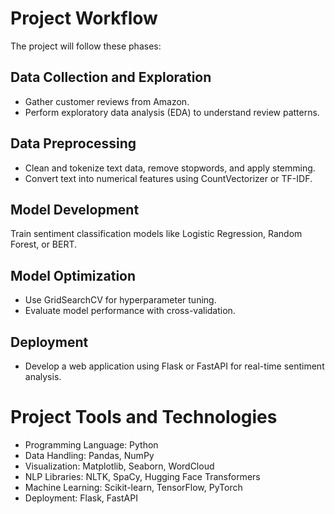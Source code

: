 # Project Workflow
The project will follow these phases:

## Data Collection and Exploration

- Gather customer reviews from Amazon.
- Perform exploratory data analysis (EDA) to understand review patterns.
## Data Preprocessing

- Clean and tokenize text data, remove stopwords, and apply stemming.
- Convert text into numerical features using CountVectorizer or TF-IDF.
## Model Development

Train sentiment classification models like Logistic Regression, Random Forest, or BERT.
## Model Optimization

- Use GridSearchCV for hyperparameter tuning.
- Evaluate model performance with cross-validation.
## Deployment
- Develop a web application using Flask or FastAPI for real-time sentiment analysis.
  
# Project Tools and Technologies
- Programming Language: Python
- Data Handling: Pandas, NumPy
- Visualization: Matplotlib, Seaborn, WordCloud
- NLP Libraries: NLTK, SpaCy, Hugging Face Transformers
- Machine Learning: Scikit-learn, TensorFlow, PyTorch
- Deployment: Flask, FastAPI
